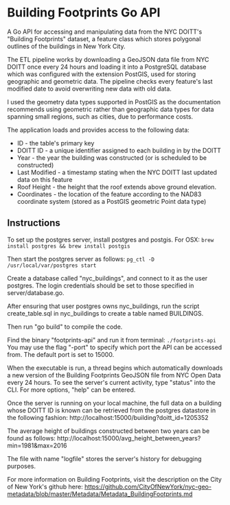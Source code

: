 <h1>Building Footprints Go API</h1>
A Go API for accessing and manipulating data from the NYC DOITT's "Building Footprints" dataset, a feature class which stores polygonal outlines of the buildings in New York City.

The ETL pipeline works by downloading a GeoJSON data file from NYC DOITT once every 24 hours and loading it into a PostgreSQL database which was configured with the extension PostGIS, used for storing geographic and geometric data. The pipeline checks every feature's last modified date to avoid overwriting new data with old data.

I used the geometry data types supported in PostGIS as the documentation recommends using geometric rather than geographic data types for data spanning small regions, such as cities, due to performance costs.

The application loads and provides access to the following data:
<ul>
<li>ID - the table's primary key</li>
<li>DOITT ID - a unique identifier assigned to each building in by the DOITT</li>
<li>Year - the year the building was constructed (or is scheduled to be constructed)</li>
<li>Last Modified - a timestamp stating when the NYC DOITT last updated data on this feature</li>
<li>Roof Height - the height that the roof extends above ground elevation.
<li>Coordinates - the location of the feature according to the NAD83 coordinate system (stored as a PostGIS geometric Point data type)
</ul>

<h2>Instructions</h2>
To set up the postgres server, install postgres and postgis. For OSX:
<code>brew install postgres && brew install postgis</code>

Then start the postgres server as follows:
<code>pg_ctl -D /usr/local/var/postgres start</code>

Create a database called "nyc_buildings", and connect to it as the user postgres.
The login credentials should be set to those specified in server/database.go.

After ensuring that user postgres owns nyc_buildings, run the script create_table.sql in nyc_buildings to create a table named BUILDINGS.

Then run "go build" to compile the code.

Find the binary "footprints-api" and run it from terminal:
<code>./footprints-api</code>
You may use the flag "-port" to specify which port the API can be accessed from. The default port is set to 15000.

When the executable is run, a thread begins which automatically downloads a new version of the Building Footprints GeoJSON file from NYC Open Data every 24 hours.
To see the server's current activity, type "status" into the CLI.
For more options, "help" can be entered.

Once the server is running on your local machine, the full data on a building whose DOITT ID is known can be retrieved from the postgres datastore in the following fashion:
http://localhost:15000/building?doitt_id=1205352

The average height of buildings constructed between two years can be found as follows:
http://localhost:15000/avg_height_between_years?min=1981&max=2016

The file with name "logfile" stores the server's history for debugging purposes.

For more information on Building Footprints, visit the description on the City of New York's github here: https://github.com/CityOfNewYork/nyc-geo-metadata/blob/master/Metadata/Metadata_BuildingFootprints.md
